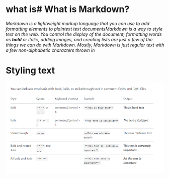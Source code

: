 
# what is# What is Markdown?
###### Markdown is a lightweight markup language that you can use to add formatting elements to plaintext text documentsMarkdown is a way to style text on the web. You control the display of the document; formatting words as **bold** or *italic*, adding images, and creating lists are just a few of the things we can do with Markdown. Mostly, Markdown is just regular text with a few non-alphabetic characters thrown in

# Styling text
![styling](stylin.png)

